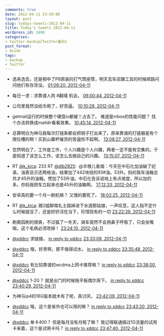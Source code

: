 ```yaml
---
comments: true
date: 2012-04-11 23:59:00
layout: post
slug: todays-tweets-2012-04-11
title: Today's tweets 2012-04-11
wordpress_id: 2490
categories:
- twitter-backup[Twitter备份]
post_format:
- Aside
tags:
- backup
- twitter
---
```





  * 选来选去，还是相中了P8原装的打气筒座管，明天去车店蹭工具的时候顺路问问他们有存货没。 [01:06:20, 2012-04-11](http://twitter.com/gfrog/statuses/189761241315676160)





  * 每日一求：求靠谱人肉 #翻墙 机会。 [09:00:44, 2012-04-11](http://twitter.com/gfrog/statuses/189880628186054656)





  * 公司里竟然没纸巾用了，好苦逼。 [10:10:28, 2012-04-11](http://twitter.com/gfrog/statuses/189898177523093504)





  * getmail运行的时候整个硬盘io都被丫占去了。 难道是mbox的性能问题？ 找个办法转换成maildir看看效果。 [10:45:14, 2012-04-11](http://twitter.com/gfrog/statuses/189906926665076740)





  * 总算明白为神马我每次打链条都会把销子打出来了。原来靠谱的打链器是有个限位槽的啊！买到山寨杯催货的苦逼伤不起啊。 [13:08:27, 2012-04-11](http://twitter.com/gfrog/statuses/189942967723753472)





  * 忽然明白了，工作是工作，个人兴趣是个人兴趣，两者一定不能有交集的。于是知道了该怎么工作，该怎么去搞自己的兴趣。 [13:15:07, 2012-04-11](http://twitter.com/gfrog/statuses/189944645546020865)





  * RT [@k_kica](http://twitter.com/k_kica): 233 RT [@dlb2825](http://twitter.com/dlb2825):  @半根儿香烟：今天在中石化加油破了纪录。油表显示还两格油，结果加了442块钱的93#油。53升。妈的我车油箱总共才45升的油箱。愣加了53升油。中石化告诉说地上有点坡度，所以加的多。你妈我把车立起来也是45升的油箱啊。 [17:12:33, 2012-04-11](http://twitter.com/gfrog/statuses/190004399937040385)





  * 安卓真的要一个月一刷机嘛？ 又慢的要死了。 [18:02:25, 2012-04-11](http://twitter.com/gfrog/statuses/190016948833226752)





  * RT [@k_kica](http://twitter.com/k_kica): 跟2姐聊南礼士路掉进下水道那姑娘，一声叹息，这人指不定什么时候就没了，还是好好活在当下，珍惜现有的一切 [23:22:39, 2012-04-11](http://twitter.com/gfrog/statuses/190097538798456833)





  * 刷奥园刷的很爽，不过猫了一冬天，骑车竟然不会用鼻子呼吸了，只会张嘴喘，这个毛病必须改掉！ [23:24:10, 2012-04-11](http://twitter.com/gfrog/statuses/190097918043234304)





  * [@xddcc](http://twitter.com/xddcc) 求链接。 [in reply to xddcc](http://twitter.com/xddcc/statuses/190099936375881728) [23:33:08, 2012-04-11](http://twitter.com/gfrog/statuses/190100175325368320)





  * [@xddcc](http://twitter.com/xddcc) 哦，好贵啊，那不值得试水。 [in reply to xddcc](http://twitter.com/xddcc/statuses/190100673243787264) [23:35:48, 2012-04-11](http://twitter.com/gfrog/statuses/190100848259514369)





  * [@xddcc](http://twitter.com/xddcc) 有比较靠谱的wcdma上网卡推荐嘛？ [in reply to xddcc](http://twitter.com/xddcc/statuses/190101231212052480) [23:38:00, 2012-04-11](http://twitter.com/gfrog/statuses/190101401928601601)





  * [@xddcc](http://twitter.com/xddcc) 1-2G？ 就是出门的时候拖平板偶尔用下。 [in reply to xddcc](http://twitter.com/xddcc/statuses/190101785065697280) [23:40:29, 2012-04-11](http://twitter.com/gfrog/statuses/190102023629307905)





  * 为神马ip4的16G版本就木有了呢，真讨厌。 [23:42:09, 2012-04-11](http://twitter.com/gfrog/statuses/190102443235880963)





  * [@xddcc](http://twitter.com/xddcc) 哦，这个是省外也可以用的嘛？ [in reply to xddcc](http://twitter.com/xddcc/statuses/190102599742128128) [23:43:20, 2012-04-11](http://twitter.com/gfrog/statuses/190102742323310592)





  * [@xddcc](http://twitter.com/xddcc) 单卡400？ 但是每月没有月租了嘛？ 我记得联通搞过1G流量的试用卡来着，这个是试用卡吗？ [in reply to xddcc](http://twitter.com/xddcc/statuses/190103418008899584) [23:47:40, 2012-04-11](http://twitter.com/gfrog/statuses/190103834041925633)




